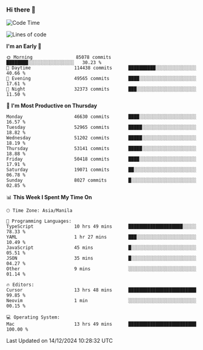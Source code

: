 ### Hi there 👋

<!--START_SECTION:waka-->
![Code Time](http://img.shields.io/badge/Code%20Time-5%2C745%20hrs%2057%20mins-blue)

![Lines of code](https://img.shields.io/badge/From%20Hello%20World%20I%27ve%20Written-112.3%20million%20lines%20of%20code-blue)

**I'm an Early 🐤** 

```text
🌞 Morning                85078 commits       ████████░░░░░░░░░░░░░░░░░   30.23 % 
🌆 Daytime                114438 commits      ██████████░░░░░░░░░░░░░░░   40.66 % 
🌃 Evening                49565 commits       ████░░░░░░░░░░░░░░░░░░░░░   17.61 % 
🌙 Night                  32373 commits       ███░░░░░░░░░░░░░░░░░░░░░░   11.50 % 
```
📅 **I'm Most Productive on Thursday** 

```text
Monday                   46630 commits       ████░░░░░░░░░░░░░░░░░░░░░   16.57 % 
Tuesday                  52965 commits       █████░░░░░░░░░░░░░░░░░░░░   18.82 % 
Wednesday                51202 commits       █████░░░░░░░░░░░░░░░░░░░░   18.19 % 
Thursday                 53141 commits       █████░░░░░░░░░░░░░░░░░░░░   18.88 % 
Friday                   50418 commits       ████░░░░░░░░░░░░░░░░░░░░░   17.91 % 
Saturday                 19071 commits       ██░░░░░░░░░░░░░░░░░░░░░░░   06.78 % 
Sunday                   8027 commits        █░░░░░░░░░░░░░░░░░░░░░░░░   02.85 % 
```


📊 **This Week I Spent My Time On** 

```text
🕑︎ Time Zone: Asia/Manila

💬 Programming Languages: 
TypeScript               10 hrs 49 mins      ████████████████████░░░░░   78.33 % 
YAML                     1 hr 27 mins        ███░░░░░░░░░░░░░░░░░░░░░░   10.49 % 
JavaScript               45 mins             █░░░░░░░░░░░░░░░░░░░░░░░░   05.51 % 
JSON                     35 mins             █░░░░░░░░░░░░░░░░░░░░░░░░   04.27 % 
Other                    9 mins              ░░░░░░░░░░░░░░░░░░░░░░░░░   01.14 % 

🔥 Editors: 
Cursor                   13 hrs 48 mins      █████████████████████████   99.85 % 
Neovim                   1 min               ░░░░░░░░░░░░░░░░░░░░░░░░░   00.15 % 

💻 Operating System: 
Mac                      13 hrs 49 mins      █████████████████████████   100.00 % 
```


 Last Updated on 14/12/2024 10:28:32 UTC
<!--END_SECTION:waka-->


<!--
**rad182/rad182** is a ✨ _special_ ✨ repository because its `README.md` (this file) appears on your GitHub profile.

Here are some ideas to get you started:

- 🔭 I’m currently working on ...
- 🌱 I’m currently learning ...
- 👯 I’m looking to collaborate on ...
- 🤔 I’m looking for help with ...
- 💬 Ask me about ...
- 📫 How to reach me: ...
- 😄 Pronouns: ...
- ⚡ Fun fact: ...
-->
